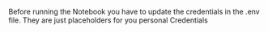 Before running the Notebook you have to update the credentials in the .env file. They are just placeholders for you personal Credentials